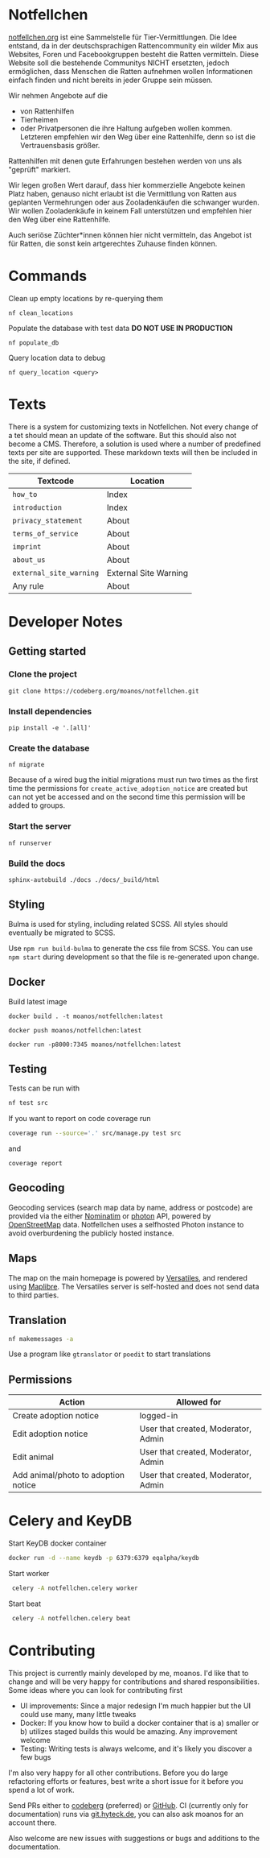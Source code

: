 # Notfellchen

[notfellchen.org](https://notfellchen.org) ist eine Sammelstelle für Tier-Vermittlungen. Die Idee entstand, da in der
deutschsprachigen Rattencommunity ein wilder Mix aus Websites, Foren und Facebookgruppen besteht die Ratten vermitteln.
Diese Website soll die bestehende Communitys NICHT ersetzten, jedoch ermöglichen, dass Menschen die Ratten aufnehmen
wollen Informationen einfach finden und nicht bereits in jeder Gruppe sein müssen.

Wir nehmen Angebote auf die

* von Rattenhilfen
* Tierheimen
* oder Privatpersonen die ihre Haltung aufgeben wollen
  kommen. Letzteren empfehlen wir den Weg über eine Rattenhilfe, denn so ist die Vertrauensbasis größer.

Rattenhilfen mit denen gute Erfahrungen bestehen werden von uns als "geprüft" markiert.

Wir legen großen Wert darauf, dass hier kommerzielle Angebote keinen Platz haben, genauso nicht erlaubt ist die
Vermittlung von Ratten aus geplanten Vermehrungen oder aus Zooladenkäufen die schwanger wurden. Wir wollen Zooladenkäufe
in keinem Fall unterstützen und empfehlen hier den Weg über eine Rattenhilfe.

Auch seriöse Züchter\*innen können hier nicht vermitteln, das Angebot ist für Ratten, die sonst kein artgerechtes
Zuhause finden können.

# Commands

Clean up empty locations by re-querying them

```shell
nf clean_locations
```

Populate the database with test data **DO NOT USE IN PRODUCTION**
```shell
nf populate_db
```

Query location data to debug
```shell
nf query_location <query>
```

# Texts

There is a system for customizing texts in Notfellchen. Not every change of a tet should mean an update of the software. But this should also not become a CMS.
Therefore, a solution is used where a number of predefined texts per site are supported. These markdown texts will then be included in the site, if defined.

| Textcode                | Location              |
|-------------------------|-----------------------|
| `how_to`                | Index                 |
| `introduction`          | Index                 |
| `privacy_statement`     | About                 |
| `terms_of_service`      | About                 |
| `imprint`               | About                 |
| `about_us`              | About                 |
| `external_site_warning` | External Site Warning |
| Any rule                | About                 |

# Developer Notes

## Getting started

### Clone the project

```
git clone https://codeberg.org/moanos/notfellchen.git
```

### Install dependencies
```
pip install -e '.[all]'
```

### Create the database

```
nf migrate
```

Because of a wired bug the initial migrations must run two times as the first time the permissions
for `create_active_adoption_notice` are created but can not yet be accessed and on the second time this permission will
be added to groups.

### Start the server

```
nf runserver
```

### Build the docs

```
sphinx-autobuild ./docs ./docs/_build/html
```


## Styling

Bulma is used for styling, including related SCSS. All styles should eventually be migrated to SCSS.

Use `npm run build-bulma` to generate the css file from SCSS.
You can use `npm start` during development so that the file is re-generated upon change.


## Docker

Build latest image

```
docker build . -t moanos/notfellchen:latest
```

```
docker push moanos/notfellchen:latest
```

```
docker run -p8000:7345 moanos/notfellchen:latest
```


## Testing

Tests can be run with

```zsh
nf test src
```

If you want to report on code coverage run

```zsh
coverage run --source='.' src/manage.py test src
```

and

```
coverage report
```

## Geocoding

Geocoding services (search map data by name, address or postcode) are provided via the
either [Nominatim](https://nominatim.org/) or [photon](https://github.com/komoot/photon) API, powered by [OpenStreetMap](https://openstreetmap.org) data.
Notfellchen uses a selfhosted Photon instance to avoid overburdening the publicly hosted instance.

## Maps

The map on the main homepage is powered by [Versatiles](https://versatiles.org), and rendered using [Maplibre](https://maplibre.org/).
The Versatiles server is self-hosted and does not send data to third parties.

## Translation

```zsh
nf makemessages -a
```

Use a program like `gtranslator` or `poedit` to start translations

## Permissions

| Action                              | Allowed for                         |
|-------------------------------------|-------------------------------------|
| Create adoption notice              | logged-in                           |
| Edit adoption notice                | User that created, Moderator, Admin |
| Edit animal                         | User that created, Moderator, Admin |
| Add animal/photo to adoption notice | User that created, Moderator, Admin |

# Celery and KeyDB

Start KeyDB docker container
```zsh
docker run -d --name keydb -p 6379:6379 eqalpha/keydb
```

Start worker
```zsh
 celery -A notfellchen.celery worker
```

Start beat
```zsh
 celery -A notfellchen.celery beat
```

# Contributing

This project is currently mainly developed by me, moanos. I'd like that to change and will be very happy for contributions
and shared responsibilities. Some ideas where you can look for contributing first

* UI improvements: Since a major redesign I'm much happier but the UI could use many, many little tweaks
* Docker: If you know how to build a docker container that is a) smaller or b) utilizes staged builds this would be amazing. Any improvement welcome
* Testing: Writing tests is always welcome, and it's likely you discover a few bugs

I'm also very happy for all other contributions. Before you do large refactoring efforts or features, best write a short
issue for it before you spend a lot of work.

Send PRs either to [codeberg](https://codeberg.org/moanos/notfellchen) (preferred) or [GitHub](https://github.com/moan0s/notfellchen).
CI (currently only for documentation) runs via [git.hyteck.de](https://git.hyteck.de), you can also ask moanos for an account there.

Also welcome are new issues with suggestions or bugs and additions to the documentation.
